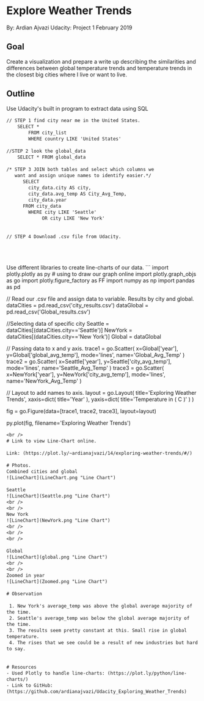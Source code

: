 # Explore Weather Trends #
By: Ardian Ajvazi
Udacity: Project 1 February 2019



## Goal
Create a visualization and prepare a write up describing the similarities
and differences between global temperature trends and temperature trends
in the closest big cities where I live or want to live.


## Outline
Use Udacity's built in program to extract data using SQL
```
// STEP 1 find city near me in the United States.
    SELECT *
    	FROM city_list
        WHERE country LIKE 'United States'

//STEP 2 look the global_data
    SELECT * FROM global_data

/* STEP 3 JOIN both tables and select which columns we
   want and assign unique names to identify easier.*/
      SELECT
        city_data.city AS city,
        city_data.avg_temp AS City_Avg_Temp,
        city_data.year
      FROM city_data
        WHERE city LIKE 'Seattle'
        	 OR city LIKE 'New York'


// STEP 4 Download .csv file from Udacity.

```

<br />
<br />
<br />
Use different libraries to create line-charts of our data.
```
import plotly.plotly as py # using to draw our graph online
import plotly.graph_objs as go
import plotly.figure_factory as FF
import numpy as np
import pandas as pd

// Read our .csv file and assign data to variable. Results by city and global.
dataCities = pd.read_csv('city_results.csv')
dataGlobal = pd.read_csv('Global_results.csv')

//Selecting data of specific city
Seattle = dataCities[(dataCities.city=='Seattle')]
NewYork = dataCities[(dataCities.city=='New York')]
Global = dataGlobal

// Passing data to x and y axis.
  trace1 = go.Scatter(
      x=Global['year'],
      y=Global['global_avg_temp'],
      mode='lines',
      name='Global_Avg_Temp'
  )
  trace2 = go.Scatter(
      x=Seattle['year'],
      y=Seattle['city_avg_temp'],
      mode='lines',
      name='Seattle_Avg_Temp'
  )
  trace3 = go.Scatter(
      x=NewYork['year'],
      y=NewYork['city_avg_temp'],
      mode='lines',
      name='NewYork_Avg_Temp'
  )

// Layout to add names to axis.
layout = go.Layout(
    title='Exploring Weather Trends',
        xaxis=dict(
            title='Year'
        ),
        yaxis=dict(
            title='Temperature in ( C )'
        )
    )

fig = go.Figure(data=[trace1, trace2, trace3], layout=layout)

py.plot(fig, filename='Exploring Weather Trends')

```
<br />
# Link to view Line-Chart online.

Link: (https://plot.ly/~ardianajvazi/14/exploring-weather-trends/#/)

# Photos.
Combined cities and global
![LineChart](LineChart.png "Line Chart")

Seattle
![LineChart](Seattle.png "Line Chart")
<br />
<br />
New York
![LineChart](NewYork.png "Line Chart")
<br />
<br />
<br />

Global
![LineChart](global.png "Line Chart")
<br />
<br />
Zoomed in year
![LineChart](Zoomed.png "Line Chart")

# Observation

 1. New York's average_temp was above the global average majority of the time.
 2. Seattle's average_temp was below the global average majority of the time.
 3. The results seem pretty constant at this. Small rise in global temperature.
 4. The rises that we see could be a result of new industries but hard to say.


# Resources  
- Used Plotly to handle line-charts: (https://plot.ly/python/line-charts/)
- Link to GitHub: (https://github.com/ardianajvazi/Udacity_Exploring_Weather_Trends)
